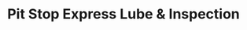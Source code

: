 ---
title: "Pit Stop Express Lube & Inspection"
url: /cary/pit-stop-express-lube-and-inspection/
shop: car repair
---